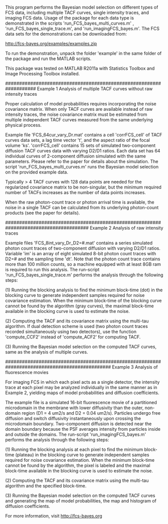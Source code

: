 This program performs the Bayesian model selection on different types of FCS data, 
including multiple TACF curves, single intensity traces, and imaging FCS data. Usage of the package 
for each data type is demonstrated in the scripts 'run_FCS_bayes_multi_curves.m'
, 'run_FCS_bayes_single_trace.m', and 'run_imagingFCS_bayes.m'. The FCS data sets for 
the demonstrations can be downloaded from:

http://fcs-bayes.org/examples/examples.zip

To run the demonstration, unpack the folder 'example' in the same folder of the package and run the MATLAB scripts. 

This package was tested on MATLAB R2011a with Statistics Toolbox and Image Processing Toolbox installed.

###################################################################
Example 1 Analysis of multiple TACF curves without raw intensity traces

Proper calculation of model probabilities requires incorporating the noise covariance matrix. 
When only TACF curves are available instead of raw intensity traces, the noise covariance matrix must be 
estimated from multiple independent TACF curves measured from the same underlying physical process.

Example file 'FCS_64cur_vary_Dr.mat' contains a cell 'corrFCS_cell' of TACF curves data sets, 
a lag time vector 't', and the aspect ratio of the focal volume 'ks'. 'corrFCS_cell' contains 15 sets
of simulated two-component diffusion TACF curves data with varying D2/D1 ratios. Each data set has 64 
individual curves of 2-component diffusion simulated with the same parameters. 
Please refer to the paper for details about the simulation. The script 'run_FCS_bayes_multi_curves.m' 
runs the Bayesian model selection on the provided example data.

Typically > 4 TACF curves with 128 data points are needed for the regularized covariance matrix to be 
non-singular, but the minimum required number of TACFs increases as the number of data points increases.

When the raw photon-count trace or photon arrival time is available, the noise in a single TACF can be 
calculated from its underlying photon-count products (see the paper for details).

######################################################################################
Example 2 Analysis of raw intensity traces

Example files 'FCS_8int_vary_Dr_D2=#.mat' contains a series simulated photon count traces of two-component 
diffusion with varying D2/D1 ratios. Variable 'im' is an array of eight simulated 8-bit photon count traces with D2=# and the sampling time 'dt'. Note that the photon count trace contains more than 100 million counts, so a machine equipped with at least 8GB ram is required to run this analysis. The run-script 'run_FCS_bayes_single_trace.m' performs the analysis through the following steps:

(1) Running the blocking analysis to find the minimum block-time (dot) in the blocking curve to generate 
independent samples required for noise covariance estimation. When the minimum block-time of the blocking 
curve cannot be found by the algorithm (gray curves), the maximal block-time available in the blocking curve 
is used to estimate the noise.

(2) Computing the TACF and its covariance matrix using the multi-tau algorithm. If dual detection scheme is 
used (two photon count traces recorded simultaneously using two detectors), use the function 'compute_CCF2' 
instead of 'compute_ACF2' for computing TACF.

(3) Running the Bayesian model selection on the computed TACF curves, same as the analysis of multiple curves.

##############################################################################################
Example 3 Analysis of fluorescence movies

For imaging FCS in which each pixel acts as a single detector, the intensity trace at each pixel may be 
analyzed individually in the same manner as in Example 2, yielding maps of model probabilities and diffusion 
coefficients.

The example file is a simulated 16-bit fluorescence movie of a partitioned microdomain in the membrane 
with lower diffusivity than the outer, non-domain region (D1 = 4 um2/s and D2 = 0.04 um2/s). Particles 
undergo free diffusion and switch diffusivity instantaneously upon crossing the microdomain boundary. 
Two-component diffusion is detected near the domain boundary because the PSF averages intensity from 
particles inside and outside the domains. The run-script 'run_imagingFCS_bayes.m' performs the analysis 
through the following steps:

(1) Running the blocking analysis at each pixel to find the minimum block-time (plateau) in the blocking 
curve to generate independent samples required for noise covariance estimation. When the minimum block-time 
cannot be found by the algorithm, the pixel is labeled and the maximal block-time available in the blocking 
curve is used to estimate the noise.

(2) Computing the TACF and its covariance matrix using the multi-tau algorithm and the specified block-time.

(3) Running the Bayesian model selection on the computed TACF curves and generating the map of model 
probabilities, the map and histogram of diffusion coefficients.

For more information, visit http://fcs-bayes.org
